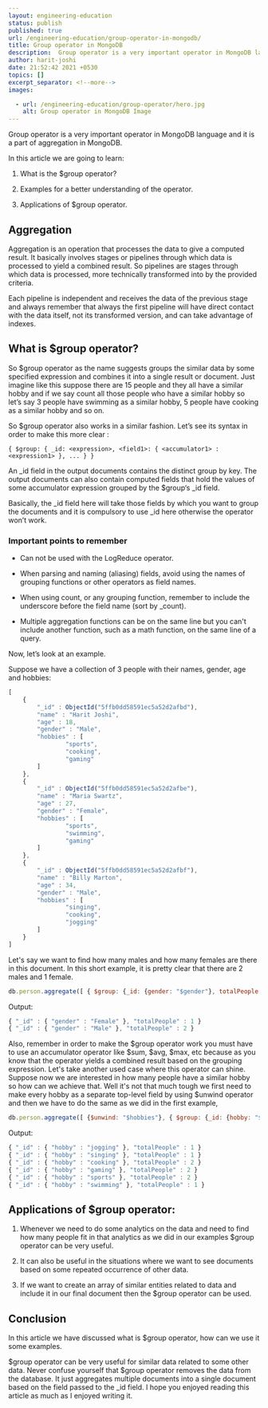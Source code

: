 ```yaml
---
layout: engineering-education
status: publish
published: true
url: /engineering-education/group-operator-in-mongodb/
title: Group operator in MongoDB
description:  Group operator is a very important operator in MongoDB language and it is a part of aggregation in MongoDB so this article will cover $group operator, its applications along with examples.
author: harit-joshi
date: 21:52:42 2021 +0530
topics: []
excerpt_separator: <!--more-->
images:

  - url: /engineering-education/group-operator/hero.jpg
    alt: Group operator in MongoDB Image
---
```

Group operator is a very important operator in MongoDB language and it is a part of aggregation in MongoDB.

In this article we are going to learn:

1. What is the $group operator?

2. Examples for a better understanding of the operator.

3. Applications of $group operator.

## Aggregation

Aggregation is an operation that processes the data to give a computed result. It basically involves stages or pipelines through which data is processed to yield a combined result. So pipelines are stages through which data is processed, more technically transformed into by the provided criteria.
 
Each pipeline is independent and receives the data of the previous stage and always remember that always the first pipeline will have direct contact with the data itself, not its transformed version, and can take advantage of indexes.

## What is $group operator?

So $group operator as the name suggests groups the similar data by some specified expression and combines it into a single result or document. Just imagine like this suppose there are 15 people and they all have a similar hobby and if we say count all those people who have a similar hobby so let’s say 3 people have swimming as a similar hobby, 5 people have cooking as a similar hobby and so on.

So $group operator also works in a similar fashion. Let’s see its syntax in order to make this more clear :

`{ $group: { _id: <expression>, <field1>: { <accumulator1> : <expression1> }, ... } }`

An _id field in the output documents contains the distinct group by key. The output documents can also contain computed fields that hold the values of some accumulator expression grouped by the $group‘s _id field.

Basically, the _id field here will take those fields by which you want to group the documents and it is compulsory to use _id here otherwise the operator won’t work.

### Important points to remember

- Can not be used with the LogReduce operator.

- When parsing and naming (aliasing) fields, avoid using the names of grouping functions or other operators as field names.

- When using count, or any grouping function, remember to include the underscore before the field name (sort by _count).

- Multiple aggregation functions can be on the same line but you can't include another function, such as a math function, on the same line of a query.

Now, let’s look at an example.

Suppose we have a collection of 3 people with their names, gender, age and hobbies:

```JavaScript
[
    {
        "_id" : ObjectId("5ffb0dd58591ec5a52d2afbd"),
        "name" : "Harit Joshi",
        "age" : 18,
        "gender" : "Male",
        "hobbies" : [
                "sports",
                "cooking",
                "gaming"
        ]
    },
    {
        "_id" : ObjectId("5ffb0dd58591ec5a52d2afbe"),
        "name" : "Maria Swartz",
        "age" : 27,
        "gender" : "Female",
        "hobbies" : [
                "sports",
                "swimming",
                "gaming"
        ]
    },
    {
        "_id" : ObjectId("5ffb0dd58591ec5a52d2afbf"),
        "name" : "Billy Marton",
        "age" : 34,
        "gender" : "Male",
        "hobbies" : [
                "singing",
                "cooking",
                "jogging"
        ]
    }
]
```

Let's say we want to find how many males and how many females are there in this document. In this short example, it is pretty clear that there are 2 males and 1 female.

```js
db.person.aggregate([ { $group: {_id: {gender: "$gender"}, totalPeople: {$sum: 1}} } ]).pretty()
```

Output:

```JavaScript
{ "_id" : { "gender" : "Female" }, "totalPeople" : 1 }
{ "_id" : { "gender" : "Male" }, "totalPeople" : 2 }
```

Also, remember in order to make the $group operator work you must have to use an accumulator operator like $sum, $avg, $max, etc because as you know that the operator yields a combined result based on the grouping expression. Let's take another used case where this operator can shine. Suppose now we are interested in how many people have a similar hobby so how can we achieve that. Well it's not that much tough
we first need to make every hobby as a separate top-level field by using $unwind operator and then we have to do the same as we did in the first example,

```JavaScript
db.person.aggregate([ {$unwind: "$hobbies"}, { $group: {_id: {hobby: "$hobbies"}, totalPeople: {$sum: 1}} } ]).pretty() 
```

Output:

```JavaScript
{ "_id" : { "hobby" : "jogging" }, "totalPeople" : 1 }
{ "_id" : { "hobby" : "singing" }, "totalPeople" : 1 }
{ "_id" : { "hobby" : "cooking" }, "totalPeople" : 2 }
{ "_id" : { "hobby" : "gaming" }, "totalPeople" : 2 }
{ "_id" : { "hobby" : "sports" }, "totalPeople" : 2 }
{ "_id" : { "hobby" : "swimming" }, "totalPeople" : 1 }
```
## Applications of $group operator:

1.  Whenever we need to do some analytics on the data and need to find how many people fit in that analytics as we did in our examples $group operator can be very useful.

1.  It can also be useful in the situations where we want to see documents based on some repeated occurrence of other data.

1.  If we want to create an array of similar entities related to data and include it in our final document then the $group operator can be used.

## Conclusion

In this article we have discussed what is $group operator, how can we use it some examples.

$group operator can be very useful for similar data related to some other data.
Never confuse yourself that $group operator removes the data from the database. It just aggregates multiple documents into a single document based on the field passed to the _id field. I hope you enjoyed reading this article as much as I enjoyed writing it.


